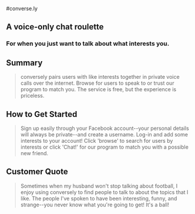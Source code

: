 #converse.ly
 
## A voice-only chat roulette

### For when you just want to talk about what interests you.

## Summary ##
  > conversely pairs users with like interests together in private voice calls over the internet. Browse for users to speak to or trust our program to match you. The service is free, but the experience is priceless.

## How to Get Started ##
  > Sign up easily through your Facebook account--your personal details will always be private--and create a username.
  > Log-in and add some interests to your account!
  > Click 'browse' to search for users by interests or click 'Chat!' for our program to match you with a possible new friend.

## Customer Quote ##
  > Sometimes when my husband won't stop talking about football, I enjoy using conversely to find people to talk to about the topics that I like. The people I've spoken to have been interesting, funny, and strange--you never know what you're going to get! It's a ball!
